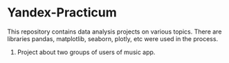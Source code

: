 # Yandex-Practicum
 This repository contains data analysis projects on various topics. There are libraries pandas, matplotlib, seaborn, plotly, etc were used in the process.

1. Project about two groups of users of music app.
